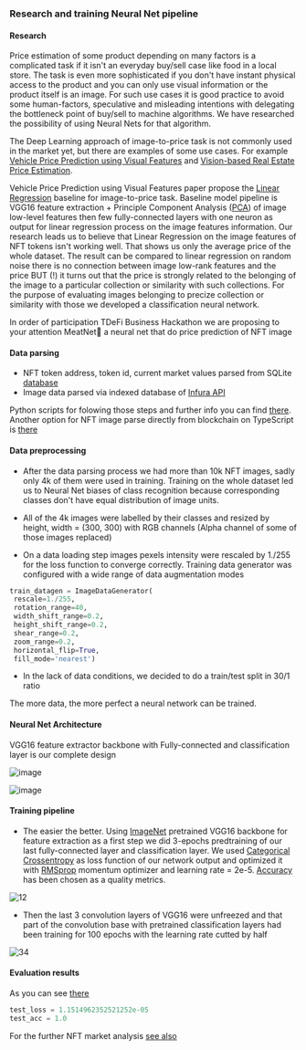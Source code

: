 ### Research and training Neural Net pipeline

#### Research

Price estimation of some product depending on many factors is a complicated task if it isn't an everyday buy/sell case like food in a local store. The task is even more sophisticated if you don't have instant physical access to the product and you can only use visual information or the product itself is an image. For such use cases it is good practice to avoid some human-factors, speculative and misleading intentions with delegating the bottleneck point of buy/sell to machine algorithms. We have researched the possibility of using Neural Nets for that algorithm.

The Deep Learning approach of image-to-price task is not commonly used in the market yet, but there are examples of some use cases. For example [Vehicle Price Prediction using Visual Features](https://arxiv.org/abs/1803.11227) and [Vision-based Real Estate Price Estimation](https://www.researchgate.net/publication/318528081_Vision-based_Real_Estate_Price_Estimation). 

Vehicle Price Prediction using Visual Features paper propose the [Linear Regression](https://en.wikipedia.org/wiki/Linear_regression) baseline for image-to-price task. Baseline model pipeline is VGG16 feature extraction + Principle Component Analysis ([PCA](https://scikit-learn.org/stable/modules/generated/sklearn.decomposition.PCA.html)) of image low-level features then few fully-connected layers with one neuron as output for linear regression process on the image features information. Our research leads us to believe that Linear Regression on the image features of NFT tokens isn't working well. That shows us only the average price of the whole dataset. The result can be compared to linear regression on random noise there is no connection between image low-rank features and the price BUT (!) it turns out that the price is strongly related to the belonging of the image to a particular collection or similarity with such collections. For the purpose of evaluating images belonging to precize collection or similarity with those we developed a classification neural network.

In order of participation TDeFi Business Hackathon we are proposing to your attention MeatNet🥩 a neural net that do price prediction of NFT image


#### Data parsing

- NFT token address, token id, current market values parsed from SQLite [database](https://www.kaggle.com/simiotic/ethereum-nfts)
- Image data parsed via indexed database of [Infura API](https://infura.io/)

Python scripts for folowing those steps and further info you can find [there](https://github.com/meat-app-hack/nft-data-parser). Another option for NFT image parse directly from blockchain on TypeScript is [there](https://github.com/meat-app-hack/zora-nft-data-parser)

#### Data preprocessing

- After the data parsing process we had more than 10k NFT images, sadly only 4k of them were used in training. Training on the whole dataset led us to Neural Net biases of class recognition because corresponding classes don't have equal distribution of image units.

- All of the 4k images were labelled by their classes and resized by height, width = (300, 300) with RGB channels (Alpha channel of some of those images replaced)

- On a data loading step images pexels intensity were rescaled by 1./255 for the loss function to converge correctly. Training data generator was configured with a wide range of data augmentation modes

```python
train_datagen = ImageDataGenerator(
 rescale=1./255,
 rotation_range=40,
 width_shift_range=0.2,
 height_shift_range=0.2,
 shear_range=0.2,
 zoom_range=0.2,
 horizontal_flip=True,
 fill_mode='nearest')
 ```
 
 - In the lack of data conditions, we decided to do a train/test split in 30/1 ratio
 
The more data, the more perfect a neural network can be trained.
 
#### Neural Net Architecture

VGG16 feature extractor backbone with Fully-connected and classification layer is our complete design

![image](https://user-images.githubusercontent.com/44669029/142066229-aaf63bac-0a6d-442b-809c-2acb2f74549b.png)

![image](https://user-images.githubusercontent.com/44669029/142066573-6e785095-cd13-42f8-8ced-debacb966b90.png)

#### Training pipeline

- The easier the better. Using [ImageNet](https://www.image-net.org/) pretrained VGG16 backbone for feature extraction as a first step we did 3-epochs predtraining of our last fully-connected layer and classification layer. We used [Categorical Crossentropy](https://keras.io/api/losses/probabilistic_losses/#categorical_crossentropy-function) as loss function of our network output and optimized it with [RMSprop](https://keras.io/api/optimizers/rmsprop/) momentum optimizer and learning rate = 2e-5. [Accuracy](https://keras.io/api/metrics/accuracy_metrics/) has been chosen as a quality metrics.

![12](https://user-images.githubusercontent.com/44669029/142090489-eb92213a-6b2d-4622-892b-e5a309e878b1.png)

- Then the last 3 convolution layers of VGG16 were unfreezed and that part of the convolution base with pretrained classification layers had been training for 100 epochs with the learning rate cutted by half

![34](https://user-images.githubusercontent.com/44669029/142092070-b929f1ea-4eb0-44a5-b004-351b47e77b0d.png)

#### Evaluation results

As you can see [there](https://github.com/meat-app-hack/research-and-training-net/blob/main/classification_eval.ipynb)

```python
test_loss = 1.1514962352521252e-05
test_acc = 1.0
```

For the further NFT market analysis [see also](https://www.kaggle.com/simiotic/ethereum-nft-analysis)
